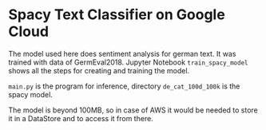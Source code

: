 # Spacy Text Classifier on Google Cloud
The model used here does sentiment analysis for german text. It was trained with data of GermEval2018. Jupyter Notebook `train_spacy_model` shows all the steps for creating and training the model.

`main.py` is the program for inference, directory `de_cat_100d_100k` is the spacy model.

The model is beyond 100MB, so in case of AWS it would be needed to store it in a DataStore and to access it from there.